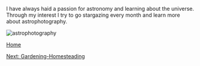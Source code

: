 I have always haid a passion for astronomy and learning about the universe. 
Through my interest I try to go stargazing every month and learn more about astrophotography.

![astrophotography](https://plus.unsplash.com/premium_photo-1661962607720-d23f056f56e6?q=80&w=1974&auto=format&fit=crop&ixlib=rb-4.0.3&ixid=M3wxMjA3fDB8MHxwaG90by1wYWdlfHx8fGVufDB8fHx8fA%3D%3D)

[Home](README.md)

[Next: Gardening-Homesteading](Gardening-Homesteading.md)
